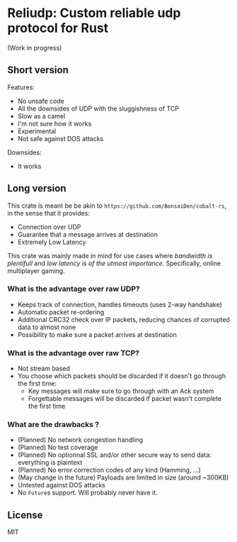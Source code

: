 # Reliudp: Custom reliable udp protocol for Rust

(Work in progress)

## Short version

Features:

* No unsafe code
* All the downsides of UDP with the sluggishness of TCP
* Slow as a camel
* I'm not sure how it works
* Experimental
* Not safe against DOS attacks

Downsides:

* It works

## Long version

This crate is meant be be akin to `https://github.com/BonsaiDen/cobalt-rs`, in the sense that
it provides:

* Connection over UDP
* Guarantee that a message arrives at destination
* Extremely Low Latency

This crate was mainly made in mind for use cases where *bandwidth is plentifull* and
*low latency is of the utmost importance*. Specifically, online multiplayer gaming.

### What is the advantage over raw UDP?

* Keeps track of connection, handles timeouts (uses 2-way handshake)
* Automatic packet re-ordering
* Additional CRC32 check over IP packets, reducing chances of corrupted data to almost none
* Possibility to make sure a packet arrives at destination

### What is the advantage over raw TCP?

* Not stream based
* You choose which packets should be discarded if it doesn't go through the first time:
    * Key messages will make sure to go through with an Ack system
    * Forgettable messages will be discarded if packet wasn't complete the first time

### What are the drawbacks ?

* (Planned) No network congestion handling
* (Planned) No test coverage
* (Planned) No optionnal SSL and/or other secure way to send data: everything is plaintext
* (Planned) No error correction codes of any kind (Hamming, ...)
* (May change in the future) Payloads are limited in size (around ~300KB)
* Untested against DOS attacks
* No `Future`s support. Will probably never have it.

## License

MIT